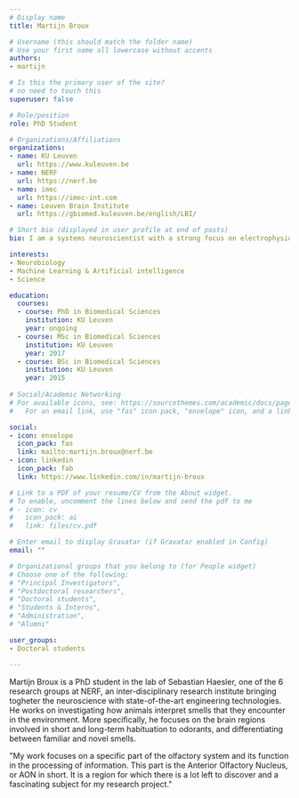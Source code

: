 ```yaml
---
# Display name
title: Martijn Broux

# Username (this should match the folder name)
# Use your first name all lowercase without accents
authors:
- martijn

# Is this the primary user of the site?
# no need to touch this
superuser: false

# Role/position
role: PhD Student

# Organizations/Affiliations
organizations:
- name: KU Leuven
  url: https://www.kuleuven.be
- name: NERF
  url: https://nerf.be
- name: imec
  url: https://imec-int.com
- name: Leuven Brain Institute
  url: https://gbiomed.kuleuven.be/english/LBI/

# Short bio (displayed in user profile at end of posts)
bio: I am a systems neuroscientist with a strong focus on electrophysiology in small animals.

interests:
- Neurobiology
- Machine Learning & Artificial intelligence
- Science

education:
  courses:
  - course: PhD in Biomedical Sciences
    institution: KU Leuven
    year: ongoing
  - course: MSc in Biomedical Sciences
    institution: KU Leuven
    year: 2017
  - course: BSc in Biomedical Sciences
    institution: KU Leuven
    year: 2015
	
# Social/Academic Networking
# For available icons, see: https://sourcethemes.com/academic/docs/page-builder/#icons
#   For an email link, use "fas" icon pack, "envelope" icon, and a link in the

social:
- icon: envelope
  icon_pack: fas
  link: mailto:martijn.broux@nerf.be
- icon: linkedin
  icon_pack: fab
  link: https://www.linkedin.com/in/martijn-broux

# Link to a PDF of your resume/CV from the About widget.
# To enable, uncomment the lines below and send the pdf to me
# - icon: cv
#   icon_pack: ai
#   link: files/cv.pdf

# Enter email to display Gravatar (if Gravatar enabled in Config)
email: ""

# Organizational groups that you belong to (for People widget)
# Choose one of the following:
# "Principal Investigators",
# "Postdoctoral researchers",
# "Doctoral students",
# "Students & Interns",
# "Administration",
# "Alumni"

user_groups:
- Doctoral students

---
```




Martijn Broux is a PhD student in the lab of Sebastian Haesler, one of the 6 research groups at NERF, an inter-disciplinary research institute bringing togheter the neuroscience with state-of-the-art engineering technologies. He works on investigating how animals interpret smells that they encounter in the environment. More specifically, he focuses on the brain regions involved in short and long-term habituation to odorants, and differentiating between familiar and novel smells.

"My work focuses on a specific part of the olfactory system and its function in the processing of information. This part is the Anterior Olfactory Nucleus, or AON in short. It is a region for which there is a lot left to discover and a fascinating subject for my research project."
